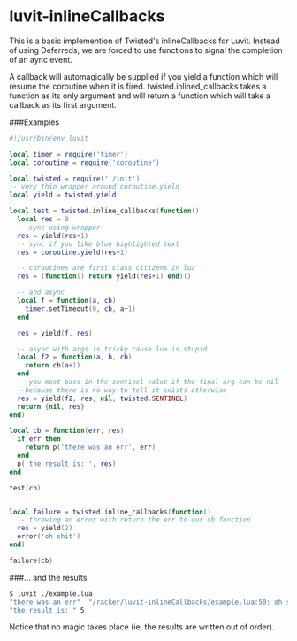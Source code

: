 luvit-inlineCallbacks
=====================

This is a basic implemention of Twisted's inlineCallbacks for Luvit.  Instead of using Deferreds, we are forced to use functions to signal the completion of an aync event.

A callback will automagically be supplied if you yield a function which will resume the coroutine when it is fired.  twisted.inlined_callbacks takes a function as its only argument and will return a function which will take a callback as its first argument.




###Examples

```lua
#!/usr/bin/env luvit

local timer = require('timer')
local coroutine = require('coroutine')

local twisted = require('./init')
-- very thin wrapper around coroutine.yield
local yield = twisted.yield

local test = twisted.inline_callbacks(function()
  local res = 0
  -- sync using wrapper
  res = yield(res+1)
  -- sync if you like blue highlighted text
  res = coroutine.yield(res+1)

  -- coroutines are first class citizens in lua
  res = (function() return yield(res+1) end)()

  -- and async
  local f = function(a, cb)
    timer.setTimeout(0, cb, a+1)
  end

  res = yield(f, res)

  -- async with args is tricky cause lua is stupid
  local f2 = function(a, b, cb)
    return cb(a+1)
  end
  -- you must pass in the sentinel value if the final arg can be nil
  --because there is no way to tell it exists otherwise
  res = yield(f2, res, nil, twisted.SENTINEL)
  return {nil, res}
end)

local cb = function(err, res)
  if err then
    return p('there was an err', err)
  end
  p('the result is: ', res)
end

test(cb)


local failure = twisted.inline_callbacks(function()
  -- throwing an error with return the err to our cb function
  res = yield(2)
  error('oh shit')
end)

failure(cb)
```

###... and the results

```bash
$ luvit ./example.lua
"there was an err"  "/racker/luvit-inlineCallbacks/example.lua:50: oh shit"
"the result is: " 5
```

Notice that no magic takes place (ie, the results are written out of order).
